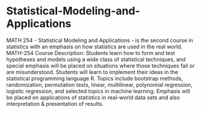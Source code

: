 # Statistical-Modeling-and-Applications

MATH 254 - Statistical Modeling and Applications - is the second course in statistics with an emphasis on how statistics are used in the
real world. 
MATH-254 Course Description:
Students learn how to form and test hypotheses and models using a wide class of statistical techniques, and special emphasis will be placed on situations where those techniques fail or are misunderstood. Students will learn to implement their ideas in the statistical programming language R. Topics include bootstrap methods, randomization, permutation tests, linear, multilinear, polynomial regression, logistic regression, and selected topics in machine learning. Emphasis will be placed on applications of statistics in real-world data sets and also interpretation & presentation of results.
